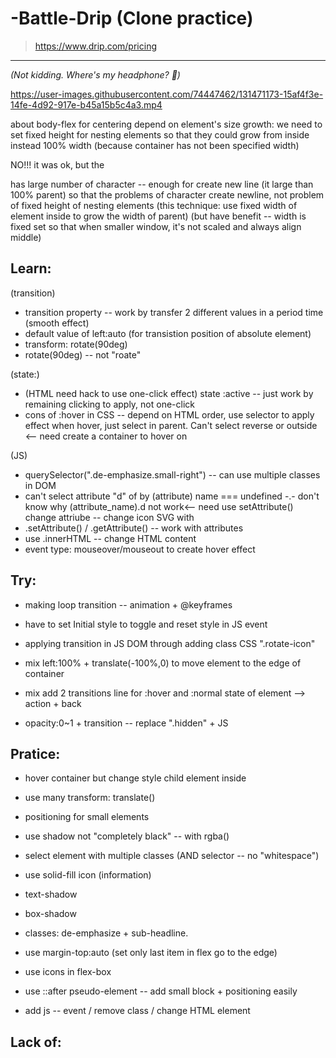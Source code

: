 # -Battle-Drip (Clone practice)
> https://www.drip.com/pricing


------------

_(Not kidding. Where's my headphone? 🗿)_

https://user-images.githubusercontent.com/74447462/131471173-15af4f3e-14fe-4d92-917e-b45a15b5c4a3.mp4



about body-flex for centering depend on element's size growth: we need to set fixed height for nesting elements so that they could grow from inside instead 100% width (because container has not been specified width)

NO!!! it was ok, but the <p> has large number of character -- enough for create new line (it large than 100% parent) so that the problems of character create newline, not problem of fixed height of nesting elements
(this technique: use fixed width of element inside to grow the width of parent)
(but have benefit -- width is fixed set so that when smaller window, it's not scaled and always align middle)

## Learn:
(transition)
- transition property -- work by transfer 2 different values in a period time (smooth effect)
- default value of left:auto (for transistion position of absolute element)
- transform: rotate(90deg)
- rotate(90deg) -- not "roate"

(state:)
- (HTML need hack to use one-click effect) state :active -- just work by remaining clicking to apply, not one-click
- cons of :hover in CSS -- depend on HTML order, use selector to apply effect when hover, just select in parent. Can't select reverse or outside <-- need create  a container to hover on

(JS)
- querySelector(".de-emphasize.small-right") -- can use multiple classes in DOM
- can't select attribute "d" of <path> by (attribute) name === undefined
-.- don't know why (attribute_name).d not work<-- need use setAttribute()
change attriube -- change icon SVG with <path>
- .setAttribute() / .getAttribute() -- work with attributes
- use .innerHTML -- change HTML content
- event type: mouseover/mouseout to create hover effect

## Try:
- making loop transition -- animation + @keyframes
- have to set Initial style to toggle and reset style in JS event

- applying transition in JS DOM through adding class CSS ".rotate-icon"
- mix left:100% + translate(-100%,0) to move element to the edge of container
- mix add 2 transitions line for :hover and :normal state of element --> action + back
- opacity:0~1 + transition -- replace ".hidden" + JS

## Pratice:
- hover container but change style child element inside

- use many transform: translate()
- positioning for small elements 
- use shadow not "completely black" -- with rgba()

- select element with multiple classes (AND selector -- no "whitespace")
- use solid-fill icon (information)
- text-shadow
- box-shadow
- classes: de-emphasize + sub-headline.
- use margin-top:auto (set only last item in flex go to the edge)
- use icons in flex-box
- use ::after pseudo-element -- add small block + positioning easily

- add js -- event / remove class / change HTML element


## Lack of:
